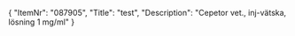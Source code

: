 {
  "ItemNr": "087905",
  "Title": "test",
  "Description": "Cepetor vet., inj-vätska, lösning 1 mg/ml"
}